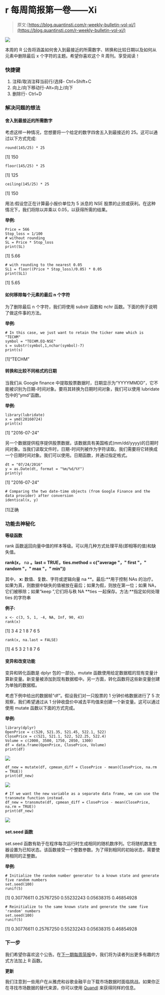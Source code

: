 # r 每周简报第一卷——Xi

> 原文:[https://blog.quantinsti.com/r-weekly-bulletin-vol-xi/](https://blog.quantinsti.com/r-weekly-bulletin-vol-xi/)

![](../Images/4c2dd2c0f5a4e154695a761b95acd256.png)

本周的 R 公告将涵盖如何舍入到最接近的所需数字、转换和比较日期以及如何从元素中删除最后 x 个字符的主题。希望你喜欢这个 R 周刊。享受阅读！

### 快捷键

1.  注释/取消注释当前行/选择- Ctrl+Shift+C
2.  向上/向下移动行-Alt+向上/向下
3.  删除行- Ctrl+D

### 解决问题的想法

#### 舍入到最接近的所需数字

考虑这样一种情况，您想要将一个给定的数字四舍五入到最接近的 25。这可以通过以下方式完成:

```
round(145/25) * 25
```

[1] 150

```
floor(145/25) * 25
```

[1] 125

```
ceiling(145/25) * 25
```

[1] 150

用法:假设您正在计算最小报价单位为 5 派息的 NSE 股票的止损或获利。在这种情况下，我们将除以并乘以 0.05，以获得所需的结果。

**举例:**

```
Price = 566
Stop_loss = 1/100
# without rounding
SL = Price * Stop_loss
print(SL)
```

[1] 5.66

```
# with rounding to the nearest 0.05
SL1 = floor((Price * Stop_loss)/0.05) * 0.05
print(SL1)
```

[1] 5.65

#### 如何移除每个元素的最后 n 个字符

为了删除最后 n 个字符，我们将使用 substr 函数和 nchr 函数。下面的例子说明了做这件事的方法。

**举例:**

```
# In this case, we just want to retain the ticker name which is "TECHM"
symbol = "TECHM.EQ-NSE"
s = substr(symbol,1,nchar(symbol)-7)
print(s)
```

[1]“TECHM”

#### 转换和比较不同格式的日期

当我们从 Google finance 中提取股票数据时，日期显示为“YYYYMMDD”，它不能被识别为日期-时间对象。要将其转换为日期时间对象，我们可以使用 lubridate 包中的“ymd”函数。

**举例:**

```
library(lubridate)
x = ymd(20160724)
print(x)
```

[1] "2016-07-24"

另一个数据提供程序提供股票数据，该数据具有美国格式(mm/dd/yyyy)的日期时间对象。当我们读取文件时，日期-时间列被作为字符读取。我们需要将它转换成一个日期时间对象。我们可以使用。日期函数，并通过指定格式。

```
dt = "07/24/2016"
y = as.Date(dt, format = "%m/%d/%Y")
print(y)
```

[1] "2016-07-24"

```
# Comparing the two date-time objects (from Google Finance and the data provider) after conversion
identical(x, y)
```

[1]正确

### 功能去神秘化

**等级函数**

rank 函数返回向量中值的样本等级。可以用几种方式处理平局(即相等的值)和缺失值。

**rank(x，** na **。last = TRUE，ties.method = c("average "，" first "，" random "，" max "，" min"))**

其中， **x:** 数值、复数、字符或逻辑向量 na **。最后:**用于控制 NAs 的治疗。如果为真，则数据中缺失的值被放在最后；如果为假，则放在第一位；如果 NA，它们被移除；如果“keep ”,它们将与秩 NA **ties 一起保存。方法:**指定如何处理 ties 的字符串

**例子:**

```
x <- c(3, 5, 1, -4, NA, Inf, 90, 43)
rank(x)
```

[1] 3 4 2 1 8 7 6 5

```
rank(x, na.last = FALSE)
```

[1] 4 5 3 2 1 8 7 6

#### 变异和改变功能

变异和转化函数是 dplyr 包的一部分。mutate 函数使用给定数据框的现有变量计算新变量。新变量被添加到现有数据框中。另一方面，转化函数将这些新变量创建为单独的数据框。

考虑下例中给出的数据帧“df”。假设我们对一只股票的 1 分钟价格数据进行了 5 次观察，我们希望通过从 1 分钟收盘价中减去平均值来创建一个新变量。这可以通过使用 mutate 函数以下面的方式完成。

**举例:**

```
library(dplyr)
OpenPrice = c(520, 521.35, 521.45, 522.1, 522)
ClosePrice = c(521, 521.1, 522, 522.25, 522.4)
Volume = c(2000, 3500, 1750, 2050, 1300)
df = data.frame(OpenPrice, ClosePrice, Volume)
print(df)
```

![](../Images/a27a5570bfb4e8ffdade1530078193a7.png)

```
df_new = mutate(df, cpmean_diff = ClosePrice - mean(ClosePrice, na.rm = TRUE))
print(df_new)
```

![](../Images/d3bbbf53b3b1d1fc66497ef57da4f85d.png)

```
# If we want the new variable as a separate data frame, we can use the transmute function instead.
df_new = transmute(df, cpmean_diff = ClosePrice - mean(ClosePrice, na.rm = TRUE))
print(df_new)
```

![](../Images/976be0552d8040ad609ce0522d1fb7d8.png)

#### set.seed 函数

set.seed 函数有助于在程序每次运行时生成相同的随机数序列。它将随机数发生器设置为已知状态。该函数接受一个整数参数。为了得到相同的初始状态，需要使用相同的正整数。

**举例:**

```
# Initialize the random number generator to a known state and generate five random numbers
set.seed(100)
runif(5)
```

[1] 0.30776611 0.25767250 0.55232243 0.05638315 0.46854928

```
# Reinitialize to the same known state and generate the same five 'random' numbers
set.seed(100)
runif(5)
```

[1] 0.30776611 0.25767250 0.55232243 0.05638315 0.46854928

### **下一步**

我们希望你喜欢这个公告。在[下一期每周简报](https://blog.quantinsti.com/r-weekly-bulletin-vol-xii)中，我们将为读者列出更多有趣的方式方法加上 R 函数。

**更新**

我们注意到一些用户在从雅虎和谷歌金融平台下载市场数据时面临挑战。如果你正在寻找市场数据的替代来源，你可以使用 [Quandl](https://www.quandl.com/) 来获得同样的信息。